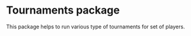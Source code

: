 Tournaments package
==============

This package helps to run various type of tournaments for set of players.




